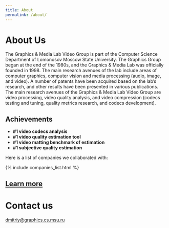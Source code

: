 ```yaml
---
title: About
permalink: /about/
---
```


# About Us

The Graphics & Media Lab Video Group is part of the Computer Science Department of Lomonosov Moscow State University. The Graphics Group began at the end of the 1980s, and the Graphics & Media Lab was officially founded in 1998. The main research avenues of the lab include areas of computer graphics, computer vision and media processing (audio, image, and video). A number of patents have been acquired based on the lab’s research, and other results have been presented in various publications. The main research avenues of the Graphics & Media Lab Video Group are video processing, video quality analysis, and video compression (codecs testing and tuning, quality metrics research, and codecs development).


## Achievements
* **#1 video codecs analysis**
* **#1 video quality estimation tool**
* **#1 video matting benchmark of estimation**
* **#1 subjective quality estimation**

Here is a list of companies we collaborated with:

{% include companies_list.html %}

## [Learn more](https://videoprocessing.ai/about/)

# Contact us

[dmitriy@graphics.cs.msu.ru](mailto:dmitriy@graphics.cs.msu.ru)




<!-- ### #1 video codecs analysis
The companies send us the codecs, and we find out, which one is better.

Here is a list of companies we collaborated with:

{% include companies_list.html %}

Some of our [reports](/codecs/) are publically available.

### #1 video quality estimation tool
We have [VQMT](/vqmt/) for monoscopic and [VQMT3D](/stereo_quality/) for stereoscopic video. We can predict in advance whether you will have a headache after watching the 3D movie. The tools have more quality assessment metrics than any concurrent ones declared. Take a look at our assessment reports on the projects' pages. Our stats by 2019:


### #1 video matting benchmark
The [VideoMatting](https://videomatting.com/) project is the first public objective benchmark for video-matting methods. Our work ranks existing methods and aids developers of new methods in improving their results. Previous cases of estimation:

### #1 subjective quality estimation
The [Subjectify](http://subjectify.us) project provides a crowd-sourced algorithms evaluation platform. It is designed for the subjective comparison of images, video, and sound processing methods.  -->